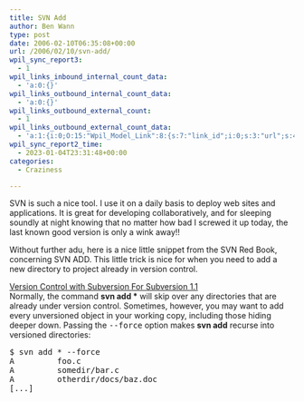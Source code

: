```yaml
---
title: SVN Add
author: Ben Wann
type: post
date: 2006-02-10T06:35:08+00:00
url: /2006/02/10/svn-add/
wpil_sync_report3:
  - 1
wpil_links_inbound_internal_count_data:
  - 'a:0:{}'
wpil_links_outbound_internal_count_data:
  - 'a:0:{}'
wpil_links_outbound_external_count:
  - 1
wpil_links_outbound_external_count_data:
  - 'a:1:{i:0;O:15:"Wpil_Model_Link":8:{s:7:"link_id";i:0;s:3:"url";s:44:"http://svnbook.red-bean.com/en/1.1/re01.html";s:4:"host";s:20:"svnbook.red-bean.com";s:8:"internal";b:0;s:4:"post";N;s:6:"anchor";s:50:"Version Control with Subversion For Subversion 1.1";s:15:"added_by_plugin";b:0;s:8:"location";s:7:"content";}}'
wpil_sync_report2_time:
  - 2023-01-04T23:31:48+00:00
categories:
  - Craziness

---
```

SVN is such a nice tool. I use it on a daily basis to deploy web sites and applications. It is great for developing collaboratively, and for sleeping soundly at night knowing that no matter how bad I screwed it up today, the last known good version is only a wink away!!

Without further adu, here is a nice little snippet from the SVN Red Book, concerning SVN ADD. This little trick is nice for when you need to add a new directory to project already in version control.

[Version Control with Subversion For Subversion 1.1][1]  
Normally, the command <strong class="command">svn add *</strong> will skip over any directories that are already under version control. Sometimes, however, you may want to add every unversioned object in your working copy, including those hiding deeper down. Passing the <tt class="option">--force</tt> option makes <strong class="command">svn add</strong> recurse into versioned directories:

<pre class="screen">$ svn add * --force
A         foo.c
A         somedir/bar.c
A         otherdir/docs/baz.doc
[...]</pre>

<!--ea519dab54edb419b4d4900ad8378565-->

 [1]: http://svnbook.red-bean.com/en/1.1/re01.html